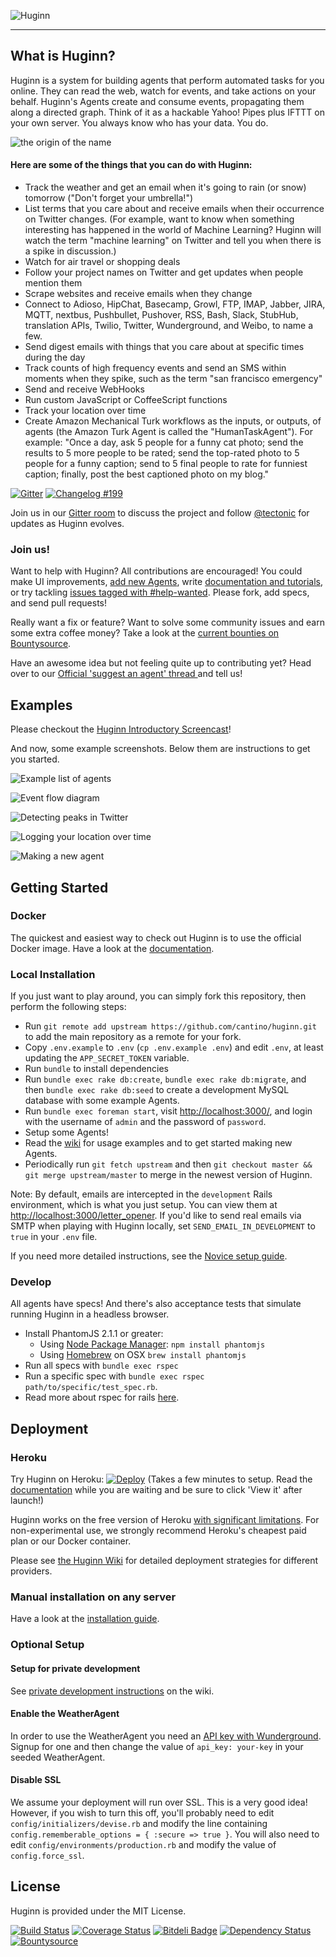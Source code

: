 ![Huginn](https://raw.github.com/cantino/huginn/master/media/huginn-logo.png "Your agents are standing by.")

-----

## What is Huginn?

Huginn is a system for building agents that perform automated tasks for you online.  They can read the web, watch for events, and take actions on your behalf.  Huginn's Agents create and consume events, propagating them along a directed graph.  Think of it as a hackable Yahoo! Pipes plus IFTTT on your own server.  You always know who has your data.  You do.

![the origin of the name](https://raw.githubusercontent.com/cantino/huginn/master/doc/imgs/the-name.png)

#### Here are some of the things that you can do with Huginn:

* Track the weather and get an email when it's going to rain (or snow) tomorrow ("Don't forget your umbrella!")
* List terms that you care about and receive emails when their occurrence on Twitter changes.  (For example, want to know when something interesting has happened in the world of Machine Learning?  Huginn will watch the term "machine learning" on Twitter and tell you when there is a spike in discussion.)
* Watch for air travel or shopping deals
* Follow your project names on Twitter and get updates when people mention them
* Scrape websites and receive emails when they change
* Connect to Adioso, HipChat, Basecamp, Growl, FTP, IMAP, Jabber, JIRA, MQTT, nextbus, Pushbullet, Pushover, RSS, Bash, Slack, StubHub, translation APIs, Twilio, Twitter, Wunderground, and Weibo, to name a few.
* Send digest emails with things that you care about at specific times during the day
* Track counts of high frequency events and send an SMS within moments when they spike, such as the term "san francisco emergency"
* Send and receive WebHooks
* Run custom JavaScript or CoffeeScript functions
* Track your location over time
* Create Amazon Mechanical Turk workflows as the inputs, or outputs, of agents (the Amazon Turk Agent is called the "HumanTaskAgent"). For example: "Once a day, ask 5 people for a funny cat photo; send the results to 5 more people to be rated; send the top-rated photo to 5 people for a funny caption; send to 5 final people to rate for funniest caption; finally, post the best captioned photo on my blog."

[![Gitter](https://badges.gitter.im/Join%20Chat.svg)](https://gitter.im/cantino/huginn?utm_source=badge&utm_medium=badge&utm_campaign=pr-badge&utm_content=badge) [![Changelog #199](https://img.shields.io/badge/changelog-%23199-lightgrey.svg)](https://changelog.com/199)

Join us in our [Gitter room](https://gitter.im/cantino/huginn) to discuss the project and follow [@tectonic](https://twitter.com/tectonic) for updates as Huginn evolves.

### Join us!

Want to help with Huginn?  All contributions are encouraged!  You could make UI improvements, [add new Agents](https://github.com/cantino/huginn/wiki/Creating-a-new-agent), write [documentation and tutorials](https://github.com/cantino/huginn/wiki), or try tackling [issues tagged with #help-wanted](https://github.com/cantino/huginn/issues?direction=desc&labels=help-wanted&page=1&sort=created&state=open).  Please fork, add specs, and send pull requests!

Really want a fix or feature? Want to solve some community issues and earn some extra coffee money? Take a look at the [current bounties on Bountysource](https://www.bountysource.com/trackers/282580-huginn).

Have an awesome idea but not feeling quite up to contributing yet? Head over to our [Official 'suggest an agent' thread ](https://github.com/cantino/huginn/issues/353) and tell us!

## Examples

Please checkout the [Huginn Introductory Screencast](http://vimeo.com/61976251)!

And now, some example screenshots.  Below them are instructions to get you started.

![Example list of agents](https://raw.githubusercontent.com/cantino/huginn/master/doc/imgs/your-agents.png)

![Event flow diagram](https://raw.githubusercontent.com/cantino/huginn/master/doc/imgs/diagram.png)

![Detecting peaks in Twitter](https://raw.githubusercontent.com/cantino/huginn/master/doc/imgs/peaks.png)

![Logging your location over time](https://raw.githubusercontent.com/cantino/huginn/master/doc/imgs/my-locations.png)

![Making a new agent](https://raw.githubusercontent.com/cantino/huginn/master/doc/imgs/new-agent.png)

## Getting Started

### Docker

The quickest and easiest way to check out Huginn is to use the official Docker image. Have a look at the [documentation](https://github.com/cantino/huginn/blob/master/doc/docker/install.md).

### Local Installation

If you just want to play around, you can simply fork this repository, then perform the following steps:

* Run `git remote add upstream https://github.com/cantino/huginn.git` to add the main repository as a remote for your fork.
* Copy `.env.example` to `.env` (`cp .env.example .env`) and edit `.env`, at least updating the `APP_SECRET_TOKEN` variable.
* Run `bundle` to install dependencies
* Run `bundle exec rake db:create`, `bundle exec rake db:migrate`, and then `bundle exec rake db:seed` to create a development MySQL database with some example Agents.
* Run `bundle exec foreman start`, visit [http://localhost:3000/][localhost], and login with the username of `admin` and the password of `password`.
* Setup some Agents!
* Read the [wiki][wiki] for usage examples and to get started making new Agents.
* Periodically run `git fetch upstream` and then `git checkout master && git merge upstream/master` to merge in the newest version of Huginn.

Note: By default, emails are intercepted in the `development` Rails environment, which is what you just setup.  You can view 
them at [http://localhost:3000/letter_opener](http://localhost:3000/letter_opener). If you'd like to send real emails via SMTP when playing 
with Huginn locally, set `SEND_EMAIL_IN_DEVELOPMENT` to `true` in your `.env` file.

If you need more detailed instructions, see the [Novice setup guide][novice-setup-guide].

[localhost]: http://localhost:3000/
[wiki]: https://github.com/cantino/huginn/wiki
[novice-setup-guide]: https://github.com/cantino/huginn/wiki/Novice-setup-guide

### Develop

All agents have specs! And there's also acceptance tests that simulate running Huginn in a headless browser. 

* Install PhantomJS 2.1.1 or greater: 
  * Using [Node Package Manager](https://www.npmjs.com/): `npm install phantomjs` 
  * Using [Homebrew](http://brew.sh/) on OSX `brew install phantomjs`
* Run all specs with `bundle exec rspec`
* Run a specific spec with `bundle exec rspec path/to/specific/test_spec.rb`. 
* Read more about rspec for rails [here](https://github.com/rspec/rspec-rails).

## Deployment

### Heroku

Try Huginn on Heroku: [![Deploy](https://www.herokucdn.com/deploy/button.png)](https://heroku.com/deploy) (Takes a few minutes to setup. Read the [documentation](https://github.com/cantino/huginn/blob/master/doc/heroku/install.md) while you are waiting and be sure to click 'View it' after launch!)

Huginn works on the free version of Heroku [with significant limitations](https://github.com/cantino/huginn/blob/master/doc/heroku/install.md). For non-experimental use, we strongly recommend Heroku's cheapest paid plan or our Docker container.

Please see [the Huginn Wiki](https://github.com/cantino/huginn/wiki#deploying-huginn) for detailed deployment strategies for different providers.

### Manual installation on any server

Have a look at the [installation guide](https://github.com/cantino/huginn/blob/master/doc/manual/README.md).

### Optional Setup

#### Setup for private development

See [private development instructions](https://github.com/cantino/huginn/wiki/Private-development-instructions) on the wiki.

#### Enable the WeatherAgent

In order to use the WeatherAgent you need an [API key with Wunderground](http://www.wunderground.com/weather/api/). Signup for one and then change the value of `api_key: your-key` in your seeded WeatherAgent.

#### Disable SSL

We assume your deployment will run over SSL. This is a very good idea! However, if you wish to turn this off, you'll probably need to edit `config/initializers/devise.rb` and modify the line containing `config.rememberable_options = { :secure => true }`.  You will also need to edit `config/environments/production.rb` and modify the value of `config.force_ssl`.

## License

Huginn is provided under the MIT License.

[![Build Status](https://travis-ci.org/cantino/huginn.svg)](https://travis-ci.org/cantino/huginn) [![Coverage Status](https://coveralls.io/repos/cantino/huginn/badge.svg)](https://coveralls.io/r/cantino/huginn) [![Bitdeli Badge](https://d2weczhvl823v0.cloudfront.net/cantino/huginn/trend.png)](https://bitdeli.com/free "Bitdeli Badge") [![Dependency Status](https://gemnasium.com/cantino/huginn.svg)](https://gemnasium.com/cantino/huginn) [![Bountysource](https://www.bountysource.com/badge/tracker?tracker_id=282580)](https://www.bountysource.com/trackers/282580-huginn?utm_source=282580&utm_medium=shield&utm_campaign=TRACKER_BADGE)

